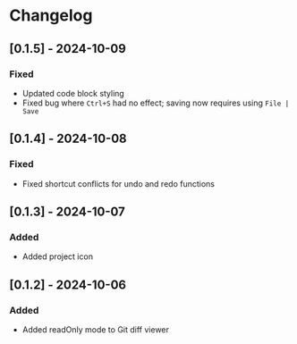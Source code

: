 # Changelog

## [0.1.5] - 2024-10-09

### Fixed

- Updated code block styling
- Fixed bug where `Ctrl+S` had no effect; saving now requires using `File | Save`

## [0.1.4] - 2024-10-08

### Fixed

- Fixed shortcut conflicts for undo and redo functions

## [0.1.3] - 2024-10-07

### Added

- Added project icon

## [0.1.2] - 2024-10-06

### Added

- Added readOnly mode to Git diff viewer
